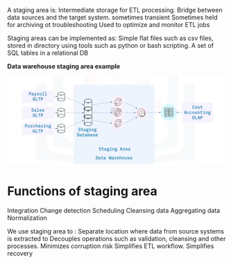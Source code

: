 A staging area is:
Intermediate storage for ETL processing.
Bridge between data sources and the target system.
sometimes transient
Sometimes held for archiving ot troubleshooting
Used to optimize and monitor ETL jobs

Staging areas can be implemented as:
Simple flat files such as csv files, stored in directory using tools such as python or bash scripting.
A set of SQL tables in a relational DB

**Data warehouse staging area example**

![image](./DW_staging_area_example.png)

# Functions of staging area

Integration
Change detection
Scheduling
Cleansing data
Aggregating data
Normalization


We use staging area to :
Separate location where data from source systems is extracted to
Decouples operations such as validation, cleansing and other processes.
Minimizes corruption risk
Simplifies ETL workflow.
Simplifies recovery
